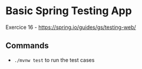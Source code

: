 # Basic Spring Testing App

Exercice 16 - https://spring.io/guides/gs/testing-web/

## Commands

- `./mvnw test` to run the test cases
